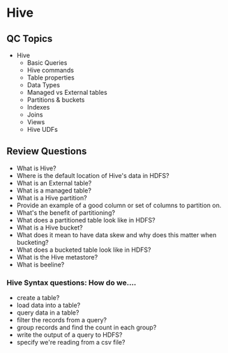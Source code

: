 # Hive

## QC Topics
- Hive
    - Basic Queries
    - Hive commands
    - Table properties
    - Data Types
    - Managed vs External tables
    - Partitions & buckets
    - Indexes
    - Joins
    - Views
    - Hive UDFs

## Review Questions
- What is Hive?
- Where is the default location of Hive's data in HDFS?
- What is an External table?
- What is a managed table?
- What is a Hive partition?
- Provide an example of a good column or set of columns to partition on.
- What's the benefit of partitioning?
- What does a partitioned table look like in HDFS?
- What is a Hive bucket?
- What does it mean to have data skew and why does this matter when bucketing?
- What does a bucketed table look like in HDFS?
- What is the Hive metastore?
- What is beeline?

### Hive Syntax questions: How do we....
- create a table?
- load data into a table?
- query data in a table?
- filter the records from a query?
- group records and find the count in each group?
- write the output of a query to HDFS?
- specify we're reading from a csv file?
